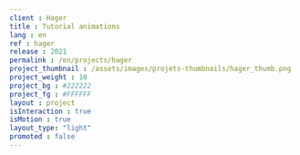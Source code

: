 ```yaml
---
client : Hager
title : Tutorial animations
lang : en
ref : hager
release : 2021
permalink : /en/projects/hager
project_thumbnail : /assets/images/projets-thumbnails/hager_thumb.png
project_weight : 10
project_bg : #222222
project_fg : #FFFFFF
layout : project
isInteraction : true
isMotion : true
layout_type: "light"
promoted : false
---
```

